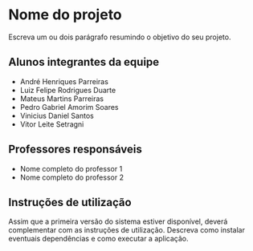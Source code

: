 # Nome do projeto

Escreva um ou dois parágrafo resumindo o objetivo do seu projeto.

## Alunos integrantes da equipe

* André Henriques Parreiras
* Luiz Felipe Rodrigues Duarte
* Mateus Martins Parreiras
* Pedro Gabriel Amorim Soares
* Vinicius Daniel Santos
* Vitor Leite Setragni

## Professores responsáveis

* Nome completo do professor 1
* Nome completo do professor 2

## Instruções de utilização

Assim que a primeira versão do sistema estiver disponível, deverá complementar com as instruções de utilização. Descreva como instalar eventuais dependências e como executar a aplicação.
